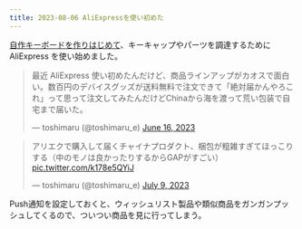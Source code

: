 ```yaml
---
title: 2023-08-06 AliExpressを使い初めた
---
```


[自作キーボードを作りはじめて](/2023-06-27)、キーキャップやパーツを調達するために AliExpress を使い始めました。

<blockquote class="twitter-tweet"><p lang="ja" dir="ltr">最近 AliExpress 使い初めたんだけど、商品ラインアップがカオスで面白い。数百円のデバイスグッズが送料無料で注文できて「絶対届かんやろこれ」って思って注文してみたんだけどChinaから海を渡って荒い包装で自宅まで届いた。</p>&mdash; toshimaru (@toshimaru_e) <a href="https://twitter.com/toshimaru_e/status/1669653296662052865?ref_src=twsrc%5Etfw">June 16, 2023</a></blockquote> <script async src="https://platform.twitter.com/widgets.js" charset="utf-8"></script>

<blockquote class="twitter-tweet"><p lang="ja" dir="ltr">アリエクで購入して届くチャイナプロダクト、梱包が粗雑すぎてほっこりする（中のモノは良かったりするからGAPがすごい） <a href="https://t.co/k178e5QYiJ">pic.twitter.com/k178e5QYiJ</a></p>&mdash; toshimaru (@toshimaru_e) <a href="https://twitter.com/toshimaru_e/status/1678013494183202816?ref_src=twsrc%5Etfw">July 9, 2023</a></blockquote> <script async src="https://platform.twitter.com/widgets.js" charset="utf-8"></script>

Push通知を設定しておくと、ウィッシュリスト製品や類似商品をガンガンプッシュしてくるので、ついつい商品を見に行ってしまう。
